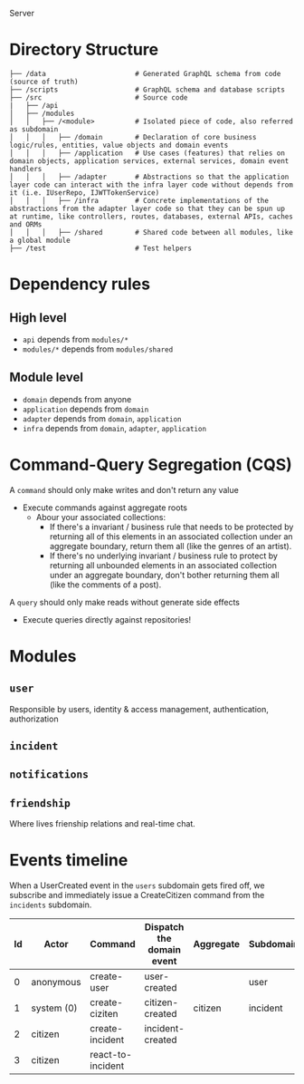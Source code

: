 Server

<!--
reference graphql+dataloader architecture (nao dar ctrl+c/ctrl+v): code ~/dev/@clones/rbaf-graphql-api
reference DDD repo architecture (nao dar ctrl+c/ctrl+v): code ~/dev/@clones/ddd-forum
  - quebrando em projetos/deploys diferentes: code ~/dev/metis/packages/_node-microservices-ddd
-->

# Directory Structure

```
├── /data                      # Generated GraphQL schema from code (source of truth)
├── /scripts                   # GraphQL schema and database scripts
├── /src                       # Source code
|   ├── /api
│   ├── /modules
│   │   ├── /<module>          # Isolated piece of code, also referred as subdomain
│   │   │   ├── /domain        # Declaration of core business logic/rules, entities, value objects and domain events
│   │   │   ├── /application   # Use cases (features) that relies on domain objects, application services, external services, domain event handlers
│   │   │   ├── /adapter       # Abstractions so that the application layer code can interact with the infra layer code without depends from it (i.e. IUserRepo, IJWTTokenService)
│   │   │   ├── /infra         # Concrete implementations of the abstractions from the adapter layer code so that they can be spun up at runtime, like controllers, routes, databases, external APIs, caches and ORMs
│   │   │   ├── /shared        # Shared code between all modules, like a global module
├── /test                      # Test helpers
```

# Dependency rules

## High level

- `api` depends from `modules/*`
- `modules/*` depends from `modules/shared`

## Module level

- `domain` depends from anyone
- `application` depends from `domain`
- `adapter` depends from `domain`, `application`
- `infra` depends from `domain`, `adapter`, `application`

# Command-Query Segregation (CQS)

A `command` should only make writes and don't return any value

- Execute commands against aggregate roots
  - Abour your associated collections:
    - If there's a invariant / business rule that needs to be protected by returning all of this elements in an associated collection under an aggregate boundary, return them all (like the genres of an artist).
    - If there's no underlying invariant / business rule to protect by returning all unbounded elements in an associated collection under an aggregate boundary, don't bother returning them all (like the comments of a post).

A `query` should only make reads without generate side effects

- Execute queries directly against repositories!

# Modules

## `user`

Responsible by users, identity & access management, authentication, authorization

## `incident`

## `notifications`

## `friendship`

Where lives frienship relations and real-time chat.

# Events timeline

When a UserCreated event in the `users` subdomain gets fired off, we subscribe and immediately issue a CreateCitizen command from the `incidents` subdomain.

| Id  | Actor      | Command           | Dispatch the domain event | Aggregate | Subdomain |
| --- | ---------- | ----------------- | ------------------------- | --------- | --------- |
| 0   | anonymous  | create-user       | user-created              |           | user      |
| 1   | system (0) | create-ciziten    | citizen-created           | citizen   | incident  |
| 2   | citizen    | create-incident   | incident-created          |           |           |
| 3   | citizen    | react-to-incident |                           |           |           |
